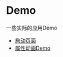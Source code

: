 # Demo
一些实际的应用Demo  

* [启动页面](https://github.com/12313kaihuang/Demo/tree/master/SplashDemo)
* [属性动画Demo](https://github.com/12313kaihuang/Demo/tree/master/AnimatorTest)
